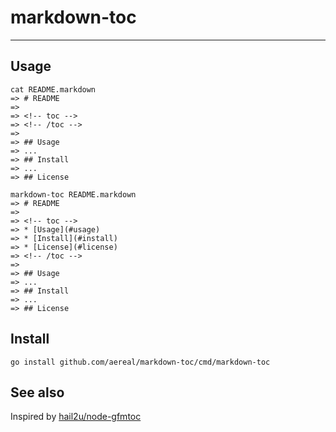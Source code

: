 # markdown-toc

<!-- toc -->
<!-- /toc -->

----

## Usage

```
cat README.markdown
=> # README
=> 
=> <!-- toc -->
=> <!-- /toc -->
=> 
=> ## Usage
=> ...
=> ## Install
=> ...
=> ## License

markdown-toc README.markdown
=> # README
=> 
=> <!-- toc -->
=> * [Usage](#usage)
=> * [Install](#install)
=> * [License](#license)
=> <!-- /toc -->
=> 
=> ## Usage
=> ...
=> ## Install
=> ...
=> ## License
```

## Install

```
go install github.com/aereal/markdown-toc/cmd/markdown-toc
```

## See also

Inspired by [hail2u/node-gfmtoc][]

[hail2u/node-gfmtoc]: https://github.com/hail2u/node-gfmtoc
